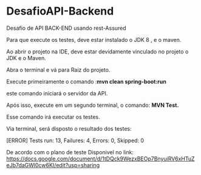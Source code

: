 # DesafioAPI-Backend
Desafio de API BACK-END usando rest-Assured

Para que execute os testes, deve estar instalado o JDK 8 , e o maven.

Ao abrir o projeto na IDE, deve estar devidamente vinculado no projeto o JDK e o Maven.

Abra o terminal e vá para Raiz do projeto.

Execute primeiramente o comando :**mvn clean spring-boot:run**

este comando iniciará o servidor da API.

Após isso, execute em um segundo terminal, o comando: **MVN Test.**

Esse comando irá executar os testes.

Via terminal, será disposto o resultado dos testes: 

[ERROR] Tests run: 13, Failures: 4, Errors: 0, Skipped: 0

De acordo com o plano de teste Disponivel no link:
https://docs.google.com/document/d/1tDQck9WezxBEOp7BnyuiRV6xHTuZeJb7daGWl0cw6KI/edit?usp=sharing

